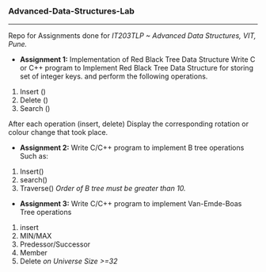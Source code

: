 ### Advanced-Data-Structures-Lab
--------------------------------
Repo for Assignments done for *IT203TLP ~ Advanced Data Structures, VIT, Pune.*


* **Assignment 1:**
Implementation of Red Black Tree Data Structure
Write C or C++ program to Implement Red Black Tree Data Structure for storing set of integer keys.
and perform the following operations.
1. Insert ()
2. Delete ()
3. Search ()

After each operation (insert, delete) Display the corresponding rotation or colour change that took place.

* **Assignment 2:**
Write C/C++ program to implement B tree operations Such as:
1. Insert()
2. search()
3. Traverse()
*Order of B tree must be greater than 10.*

* **Assignment 3:**
Write C/C++ program to implement Van-Emde-Boas Tree operations 
1. insert
2. MIN/MAX
3. Predessor/Successor
4. Member
5. Delete
*on Universe Size >=32*
